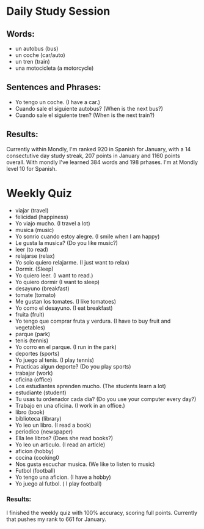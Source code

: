 # Daily Study Session 


## Words:
*  un autobus (bus)
*  un coche (car/auto)
*  un tren (train)
*  una motocicleta (a motorcycle)


## Sentences and Phrases:
*  Yo tengo un coche. (I have a car.)
*  Cuando sale el siguiente autobus? (When is the next bus?)
*  Cuando sale el siguiente tren? (When is the next train?)



## Results:
Currently within Mondly, I'm ranked 920 in Spanish for January, with a 14 consectutive day study streak, 207 points in January and 1160 points overall.
With mondly I've learned 384 words and 198 prhases. 
I'm at Mondly level 10 for Spanish. 

# Weekly Quiz

* viajar (travel)
* felicidad (happiness)
* Yo viajo mucho. (I travel a lot)
* musica (music)
* Yo sonrio cuando estoy alegre. (I smile when I am happy)
* Le gusta la musica? (Do you like music?)
* leer (to read)
* relajarse (relax)
* Yo solo quiero relajarme. (I just want to relax)
* Dormir. (Sleep)
* Yo quiero leer. (I want to read.)
* Yo quiero dormir (I want to sleep)
* desayuno (breakfast)
* tomate (tomato)
* Me gustan los tomates. (I like tomatoes)
* Yo como el desayuno. (I eat breakfast)
* fruita (fruit)
* Yo tengo que comprar fruta y verdura. (I have to buy fruit and vegetables)
* parque (park)
* tenis (tennis)
* Yo corro en el parque. (I run in the park)
* deportes (sports)
* Yo juego al tenis. (I play tennis)
* Practicas algun deporte? (Do you play sports)
* trabajar (work)
* oficina (office)
* Los estudiantes aprenden mucho. (The students learn a lot)
* estudiante (student)
* Tu usas tu ordenador cada dia? (Do you use your computer every day?) 
* Trabajo en una oficina. (I work in an office.)
* libro (book)
* biblioteca (library) 
* Yo leo un libro. (I read a book)
* periodico (newspaper) 
* Ella lee libros? (Does she read books?)
* Yo leo un articulo. (I read an article)
* aficion (hobby)
* cocina (cooking0
* Nos gusta escuchar musica. (We like to listen to music)
* Futbol (football)
* Yo tengo una aficion. (I have a hobby)
* Yo juego al futbol. ( I play football)

### Results:
I finished the weekly quiz with 100% accuracy, scoring full points. 
Currently that pushes my rank to 661 for January. 

